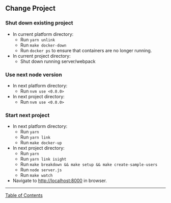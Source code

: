 ## Change Project

### Shut down existing project
- In current platform directory:
	- Run `yarn unlink`
	- Run `make docker-down`
	- Run `docker ps` to ensure that containers are no longer running.
- In current project directory:
	- Shut down running server/webpack

### Use next node version
- In next platform directory:
	- Run `nvm use <0.0.0>`
- In next project directory:
	- Run `nvm use <0.0.0>`

### Start next project
- In next platform directory:
	- Run `yarn`
	- Run `yarn link`
	- Run `make docker-up`
- In next project directory:
	- Run `yarn`
	- Run `yarn link isight`
	- Run `make breakdown && make setup && make create-sample-users`
	- Run `node server.js`
	- Run `make watch`
- Navigate to <http://localhost:8000> in browser.

***
[Table of Contents](../README.md)